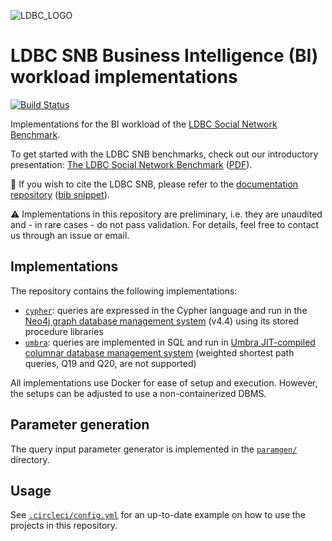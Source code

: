 ![LDBC_LOGO](https://raw.githubusercontent.com/wiki/ldbc/ldbc_snb_datagen/images/ldbc-logo.png)

# LDBC SNB Business Intelligence (BI) workload implementations

[![Build Status](https://circleci.com/gh/ldbc/ldbc_snb_bi.svg?style=svg)](https://circleci.com/gh/ldbc/ldbc_snb_bi)

Implementations for the BI workload of the [LDBC Social Network Benchmark](https://ldbcouncil.org/ldbc_snb_docs/).

To get started with the LDBC SNB benchmarks, check out our introductory presentation: [The LDBC Social Network Benchmark](https://docs.google.com/presentation/d/1p-nuHarSOKCldZ9iEz__6_V3sJ5kbGWlzZHusudW_Cc/) ([PDF](https://ldbcouncil.org/docs/presentations/ldbc-snb-2021-12.pdf)).

:scroll: If you wish to cite the LDBC SNB, please refer to the [documentation repository](https://github.com/ldbc/ldbc_snb_docs#how-to-cite-ldbc-benchmarks) ([bib snippet](https://github.com/ldbc/ldbc_snb_docs/blob/dev/bib/specification.bib)).

:warning: Implementations in this repository are preliminary, i.e. they are unaudited and - in rare cases - do not pass validation. For details, feel free to contact us through an issue or email.

## Implementations

The repository contains the following implementations:

* [`cypher`](cypher/): queries are expressed in the Cypher language and run in the [Neo4j graph database management system](https://dbdb.io/db/neo4j) (v4.4) using its stored procedure libraries
* [`umbra`](umbra/): queries are implemented in SQL and run in [Umbra JIT-compiled columnar database management system](https://dbdb.io/db/umbra) (weighted shortest path queries, Q19 and Q20, are not supported)

All implementations use Docker for ease of setup and execution. However, the setups can be adjusted to use a non-containerized DBMS.

## Parameter generation

The query input parameter generator is implemented in the [`paramgen/`](paramgen/) directory.

## Usage

See [`.circleci/config.yml`](.circleci/config.yml) for an up-to-date example on how to use the projects in this repository.
